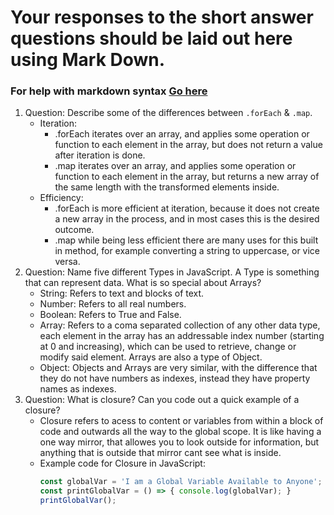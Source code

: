 # Your responses to the short answer questions should be laid out here using Mark Down.
### For help with markdown syntax [Go here](https://github.com/adam-p/markdown-here/wiki/Markdown-Cheatsheet)

1. Question: Describe some of the differences between `.forEach` & `.map`.
    * Iteration:
        - .forEach iterates over an array, and applies some operation or function to each element in the array, but does not return a value after iteration is done.
        - .map iterates over an array, and applies some operation or function to each element in the array, but returns a new array of the same length with the transformed elements inside.
    * Efficiency:
        - .forEach is more efficient at iteration, because it does not create a new array in the process, and in most cases this is the desired outcome.
        - .map while being less efficient there are many uses for this built in method, for example converting a string to uppercase, or vice versa.
2. Question: Name five different Types in JavaScript. A Type is something that can represent data. What is so special about Arrays?
    * String: Refers to text and blocks of text.
    * Number: Refers to all real numbers.
    * Boolean: Refers to True and False.
    * Array: Refers to a coma separated collection of any other data type, each element in the array has an addressable index number (starting at 0 and increasing), which can be used to retrieve, change or modify said element. Arrays are also a type of Object.
    * Object: Objects and Arrays are very similar, with the difference that they do not have numbers as indexes, instead they have property names as indexes.
3. Question: What is closure? Can you code out a quick example of a closure?
    * Closure refers to acess to content or variables from within a block of code and outwards all the way to the global scope. It is like having a one way mirror, that allowes you to look outside for information, but anything that is outside that mirror cant see what is inside.
    * Example code for Closure in JavaScript:
        ```javascript
        const globalVar = 'I am a Global Variable Available to Anyone';
        const printGlobalVar = () => { console.log(globalVar); }
        printGlobalVar();
        ```